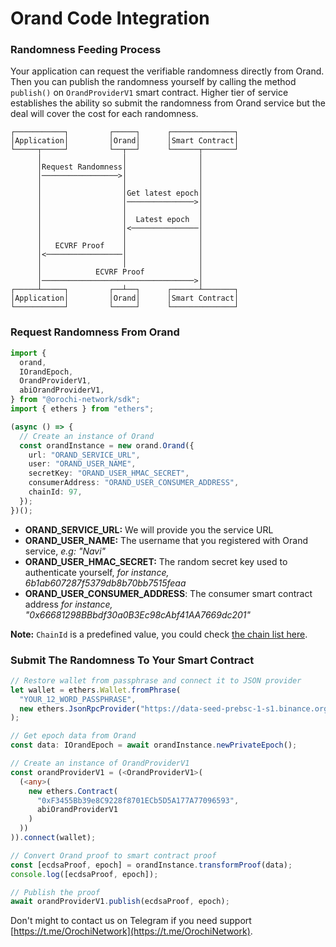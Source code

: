# Orand Code Integration

### Randomness Feeding Process

Your application can request the verifiable randomness directly from Orand. Then you can publish the randomness yourself by calling the method `publish()` on `OrandProviderV1` smart contract. Higher tier of service establishes the ability so submit the randomness from Orand service but the deal will cover the cost for each randomness.

```plain
┌───────────┐         ┌─────┐      ┌──────────────┐
│Application│         │Orand│      │Smart Contract│
└─────┬─────┘         └──┬──┘      └──────┬───────┘
      │                  │                │
      │Request Randomness│                │
      │─────────────────>│                │
      │                  │                │
      │                  │Get latest epoch│
      │                  │───────────────>│
      │                  │                │
      │                  │  Latest epoch  │
      │                  │<───────────────│
      │                  │                │
      │   ECVRF Proof    │                │
      │<─────────────────│                │
      │                  │                │
      │            ECVRF Proof            │
      │──────────────────────────────────>│
┌─────┴─────┐         ┌──┴──┐      ┌──────┴───────┐
│Application│         │Orand│      │Smart Contract│
└───────────┘         └─────┘      └──────────────┘
```

### Request Randomness From Orand

```ts
import {
  orand,
  IOrandEpoch,
  OrandProviderV1,
  abiOrandProviderV1,
} from "@orochi-network/sdk";
import { ethers } from "ethers";

(async () => {
  // Create an instance of Orand
  const orandInstance = new orand.Orand({
    url: "ORAND_SERVICE_URL",
    user: "ORAND_USER_NAME",
    secretKey: "ORAND_USER_HMAC_SECRET",
    consumerAddress: "ORAND_USER_CONSUMER_ADDRESS",
    chainId: 97,
  });
})();
```

- **ORAND_SERVICE_URL:** We will provide you the service URL
- **ORAND_USER_NAME:** The username that you registered with Orand service, _e.g: "Navi"_
- **ORAND_USER_HMAC_SECRET:** The random secret key used to authenticate yourself, _for instance, 6b1ab607287f5379db8b70bb7515feaa_
- **ORAND_USER_CONSUMER_ADDRESS**: The consumer smart contract address _for instance, "0x66681298BBbdf30a0B3Ec98cAbf41AA7669dc201"_

**Note:** `ChainId` is a predefined value, you could check [the chain list here](https://chainlist.org/).

### Submit The Randomness To Your Smart Contract

```ts
// Restore wallet from passphrase and connect it to JSON provider
let wallet = ethers.Wallet.fromPhrase(
  "YOUR_12_WORD_PASSPHRASE",
  new ethers.JsonRpcProvider("https://data-seed-prebsc-1-s1.binance.org:8545")
);

// Get epoch data from Orand
const data: IOrandEpoch = await orandInstance.newPrivateEpoch();

// Create an instance of OrandProviderV1
const orandProviderV1 = (<OrandProviderV1>(
  (<any>(
    new ethers.Contract(
      "0xF3455Bb39e8C9228f8701ECb5D5A177A77096593",
      abiOrandProviderV1
    )
  ))
)).connect(wallet);

// Convert Orand proof to smart contract proof
const [ecdsaProof, epoch] = orandInstance.transformProof(data);
console.log([ecdsaProof, epoch]);

// Publish the proof
await orandProviderV1.publish(ecdsaProof, epoch);
```

Don't might to contact us on Telegram if you need support [https://t.me/OrochiNetwork](https://t.me/OrochiNetwork).
